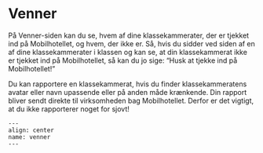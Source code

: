 
# Venner

På Venner-siden kan du se, hvem af dine klassekammerater, der er tjekket ind på Mobilhotellet, og hvem, der ikke er. Så, hvis du sidder ved siden af en af dine klassekammerater i klassen og kan se, at din klassekammerat ikke er tjekket ind på Mobilhotellet, så kan du jo sige: “Husk at tjekke ind på Mobilhotellet!”

Du kan rapportere en klassekammerat, hvis du finder klassekammeratens avatar eller navn upassende eller på anden måde krænkende. Din rapport bliver sendt direkte til virksomheden bag Mobilhotellet. Derfor er det vigtigt, at du ikke rapporterer noget for sjovt!


```{figure} venner.png
---
align: center
name: venner
---
```
